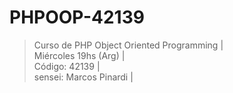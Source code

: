 # PHPOOP-42139
> Curso de PHP Object Oriented Programming |   
> Miércoles 19hs (Arg) |  
> Código: 42139 |  
> sensei: Marcos Pinardi | 
